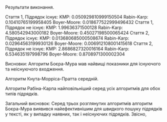 Результати виконання.

Стаття 1, Підрядок існує:
KMP: 0.050929810999150504
Rabin-Karp: 0.10410765199958405
Boyer-Moore: 0.018677522999496432
Стаття 1, Підрядок не існує:
KMP: 1.99636371500128
Rabin-Karp: 4.580542943000182
Boyer-Moore: 0.45027198500065424
Стаття 2, Підрядок існує:
KMP: 0.013680685000508674
Rabin-Karp: 0.02964563199930126
Boyer-Moore: 0.006912108001415618
Стаття 2, Підрядок не існує:
KMP: 2.8686827320016164
Rabin-Karp: 6.534635197998796
Boyer-Moore: 0.8708971300002304

Висновки:
Алгоритм Боєра-Мура мав найвищі показники для існуючого та неіснуючого входження.

Алгоритм Кнута-Морріса-Пратта середній.

Алгоритм Рабіна-Карпа найповільніший серед усіх алгоритмів для обох типів підрядків.

Загальний висновок:
Серед трьох розглянутих алгоритмів алгоритм Боєра-Мура виявився найефективнішим для швидкого пошуку підрядків у тексті, як у випадку наявних, так і неіснуючих підрядків. 
Звісно, 
